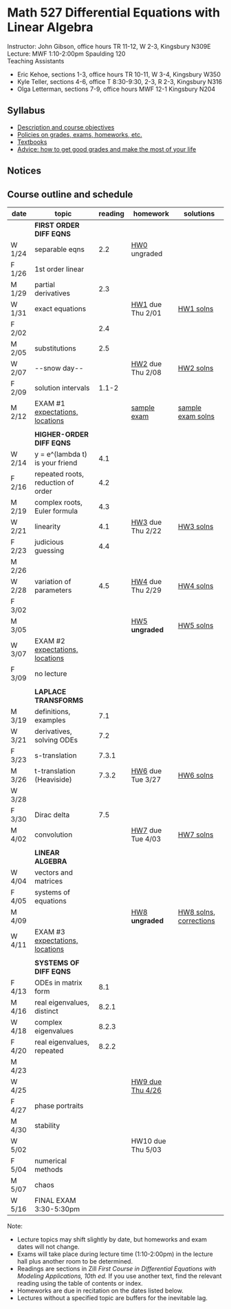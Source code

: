 # Math 527 Differential Equations with Linear Algebra

Instructor: John Gibson, office hours TR 11-12, W 2-3, Kingsbury N309E  
Lecture: MWF 1:10-2:00pm Spaulding 120  
Teaching Assistants
  * Eric Kehoe, sections 1-3, office hours TR 10-11, W 3-4, Kingsbury W350
  * Kyle Teller, sections 4-6, office T 8:30-9:30, 2-3, R 2-3, Kingsbury N316
  * Olga Letterman, sections 7-9, office hours  MWF 12-1 Kingsbury N204

## Syllabus
  * [Description and course objectives](docs/description.md)
  * [Policies on grades, exams, homeworks, etc.](docs/policies.md)
  * [Textbooks](docs/texts.md)
  * [Advice: how to get good grades and make the most of your life](docs/advice.md) 
  
## Notices

## Course outline and schedule

| date | topic | reading | homework | solutions |
|------|-------|---------|----------|-----------|
|  | **FIRST ORDER DIFF EQNS** |  |  | |
| W 1/24 | separable eqns      |  2.2 |  [HW0](hws/hw0-ungraded.pdf) ungraded | |
| F 1/26 | 1st order linear    |      |  |  |
| M 1/29 | partial derivatives |  2.3 |  |  |
| W 1/31 | exact equations     |      |  [HW1](hws/hw1.pdf) due Thu 2/01 | [HW1 solns](hws/hw1solns.pdf) | 
| F 2/02 |                     |  2.4 |  |  |
| M 2/05 | substitutions       |  2.5 |  |  |
| W 2/07 | --snow day--        |      | [HW2](hws/hw2.pdf) due Thu 2/08 |  [HW2 solns](hws/hw2solns.pdf) |
| F 2/09 | solution intervals  |  1.1-2 |  | |
| M 2/12 | EXAM #1 [expectations, locations](misc/exam1topics.md) | | [sample exam](misc/exam1sample.pdf) | [sample exam solns ](misc/exam1samplesolns.pdf) | |
| | | | |
| | **HIGHER-ORDER DIFF EQNS** | | | | 
| W 2/14 | y = e^(lambda t) is your friend |  4.1 | | | 
| F 2/16 | repeated roots, reduction of order | 4.2 | | |
| M 2/19 | complex roots, Euler formula  | 4.3 | | | 
| W 2/21 | linearity                     | 4.1 | [HW3](hws/hw3.pdf) due Thu 2/22 | [HW3 solns](hws/hw3solns.pdf) | 
| F 2/23 | judicious guessing            | 4.4 | | |
| M 2/26 |                               |     | | |
| W 2/28 | variation of parameters       | 4.5 | [HW4](hws/hw4.pdf) due Thu 2/29 | [HW4 solns](hws/hw4solns.pdf) | 
| F 3/02 |       |     | | | 
| M 3/05 |                               |     | [HW5](hws/hw5.pdf) **ungraded** | [HW5 solns](hws/hw5solns.pdf) |
| W 3/07 |  EXAM #2 [expectations, locations](misc/exam2topics.md) | | | |
| F 3/09 | no lecture | | | |
| | | | | |
| | **LAPLACE TRANSFORMS** | | | |
| M 3/19 | definitions, examples         | 7.1 | | |
| W 3/21 | derivatives, solving ODEs     | 7.2 | | |  
| F 3/23 | s-translation	          | 7.3.1 | | | 
| M 3/26 | t-translation (Heaviside)     | 7.3.2 |  [HW6](hws/hw6.pdf) due Tue 3/27 | [HW6 solns](hws/hw6solns.pdf) |
| W 3/28 | | | | |                                       
| F 3/30 | Dirac delta		          | 7.5   | | |
| M 4/02 | convolution          |  | [HW7](hws/hw7.pdf) due Tue 4/03 | [HW7 solns](hws/hw7solns.pdf) |
| | | | | |
| | **LINEAR ALGEBRA** | | | |
| W 4/04 | vectors and matrices          | | | |
| F 4/05 | systems of equations          | | | |
| M 4/09 |             |       | [HW8](hws/hw8.pdf) **ungraded** | [HW8 solns](hws/hw8solns.pdf), [corrections](hws/hw8solns-corrections.md)|
| W 4/11 | EXAM #3  [expectations, locations](misc/exam3topics.md) | | | |
| | | | | | 
| | **SYSTEMS OF DIFF EQNS** | | | |
| F 4/13 | ODEs in matrix form           | 8.1 | | |
| M 4/16 | real eigenvalues, distinct	  | 8.2.1 | | |
| W 4/18 | complex eigenvalues| 8.2.3 | | |
| F 4/20 | real eigenvalues, repeated	  | 8.2.2 | | |
| M 4/23 |           | | | |
| W 4/25 | | | [HW9 due Thu 4/26](hws/hw9.pdf) | |
| F 4/27 | phase portraits               |       | | |
| M 4/30 | stability                     |       | | |
| W 5/02 | | | HW10 due Thu 5/03 | |
| F 5/04 | numerical methods             |       | | |
| M 5/07 | chaos                         |       | | |
| W 5/16 | FINAL EXAM 3:30-5:30pm | | | |            

Note: 

  * Lecture topics may shift slightly by date, but homeworks and exam dates will not change.
  * Exams will take place during lecture time (1:10-2:00pm) in the lecture hall plus another room to be determined. 
  * Readings are sections in Zill *First Course in Differential Equations with Modeling Applications, 10th ed.* If you use another text, find the relevant reading using the table of contents or index.
  * Homeworks are due in recitation on the dates listed below.
  * Lectures without a specified topic are buffers for the inevitable lag.
